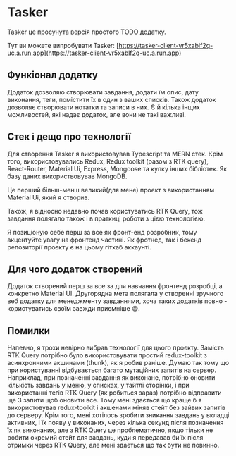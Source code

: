 # Tasker

Tasker це просунута версія простого TODO додатку.

Тут ви можете випробувати Tasker: [https://tasker-client-vr5xablf2q-uc.a.run.app](https://tasker-client-vr5xablf2q-uc.a.run.app)

## Функіонал додатку

Додаток дозволяю створювати завдання, додати їм опис, дату виконання, теги, помістити їх в один з ваших списків.
Також додаток дозволяє створювати нотатки та записи в них. Є й кілька інщих можливостей, які надає додаток, але вони не такі важливі.

## Стек і дещо про технології

Для створення Tasker я використовував Typescript та MERN стек. Крім того, використовувались Redux, Redux toolkit (разом з RTK query), React-Router, Material Ui, Express, Mongoose та купку інших бібліотек. Як базу даних використвовував MongoDB.

Це перший більш-менш великий(для мене) проєкт з використанням Material Ui, який я створив.

Також, я відносно недавно почав користуватись RTK Query, тож завдання полягало також і в праткиці роботи з цією технологією.

Я позиціоную себе перш за все як фронт-енд розробник, тому акцентуйте увагу на фронтенд частині. Як фротнед, так і бекенд репозиторії проєкту є на цьому гітхаб аккаунті.

## Для чого додаток створений

Додаток створений перш за все за для навчання фронтенд розробці, а конкретно Material UI. Другорядна мета полягала у створенні зручного веб додатку для менеджменту завданнями, хоча таких додатків повно - користуватись своїм завжди приємніше 😄.

## Помилки

Напевно, я трохи невірно вибрав технології для цього проєкту. Замість RTK Query потрібно було використовувати простий redux-toolkit з асинхронними акшинами (thunk), як я робив раніше. Думаю так тому що при користуванні відбувається багато мутаційних запитів на сервер. Наприклад, при позначенні завдання як виконане, потрібно оновити кількість завдань у меню, у списках, у тайтлі сторінки, і при використанні тегів RTK Query (як робиться зараз) потрібно відправити ще 3 запити щоб оновити все. Тому мені здається що краще б я використовував redux-toolkit і акшенами міняв стейт без зайвих запитів до серверу. Крім того, мені хотілось зробити зникання завдань у вкладці активних, і їх появу у виконаних, через кілька секунд після позначення їх як виконаних, але з RTK Query це проблематично, якщо тільки не робити окремий стейт для завдань, куди я передавав би їх після отримки через RTK Query, але мені здається що так бути не повинно.
